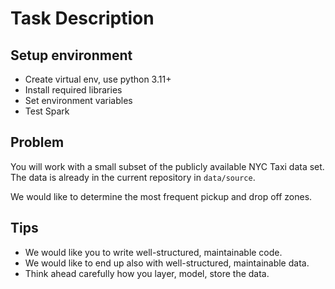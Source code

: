# Task Description
## Setup environment
- Create virtual env, use python 3.11+
- Install required libraries 
- Set environment variables
- Test Spark

## Problem
You will work with a small subset of the publicly available NYC Taxi data set. The data is already in the current repository in `data/source`. 

We would like to determine the most frequent pickup and drop off zones.

## Tips
- We would like you to write well-structured, maintainable code. 
- We would like to end up also with well-structured, maintainable data. 
- Think ahead carefully how you layer, model, store the data.


